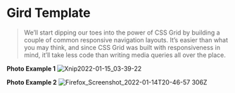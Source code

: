 # Gird Template

> We’ll start dipping our toes into the power of CSS Grid by building a couple of common responsive navigation layouts. It’s easier than what you may think, and since CSS Grid was built with responsiveness in mind, it’ll take less code than writing media queries all over the place.


**Photo Example 1**
![Xnip2022-01-15_03-39-22](https://user-images.githubusercontent.com/65359022/149670464-7a0061c5-7ff0-4728-b8b8-383e0dfe96f9.jpg)

**Photo Example 2**
![Firefox_Screenshot_2022-01-14T20-46-57 306Z](https://user-images.githubusercontent.com/65359022/149670497-2af7e082-c4b1-448e-a2b1-3a392f905138.png)


